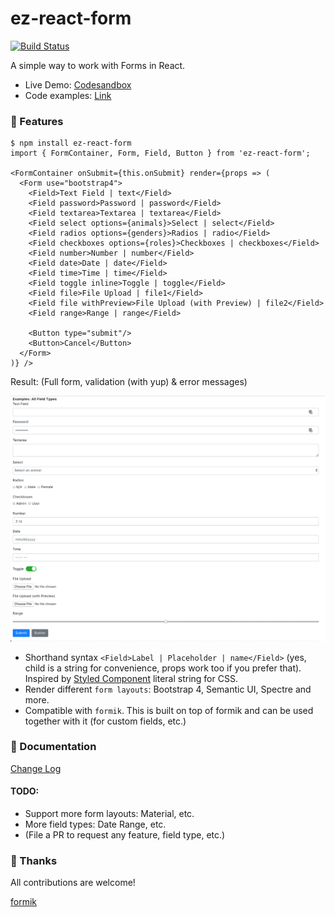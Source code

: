 # ez-react-form

[![Build Status](https://travis-ci.org/ngduc/ez-react-form.svg?branch=master)](https://travis-ci.org/ngduc/ez-react-form)

A simple way to work with Forms in React.

- Live Demo: [Codesandbox](https://codesandbox.io/s/l5vxk5o7vq)
- Code examples: [Link](../src/examples)

### 🌟 Features

```JS
$ npm install ez-react-form
import { FormContainer, Form, Field, Button } from 'ez-react-form';

<FormContainer onSubmit={this.onSubmit} render={props => (
  <Form use="bootstrap4">
    <Field>Text Field | text</Field>
    <Field password>Password | password</Field>
    <Field textarea>Textarea | textarea</Field>
    <Field select options={animals}>Select | select</Field>
    <Field radios options={genders}>Radios | radio</Field>
    <Field checkboxes options={roles}>Checkboxes | checkboxes</Field>
    <Field number>Number | number</Field>
    <Field date>Date | date</Field>
    <Field time>Time | time</Field>
    <Field toggle inline>Toggle | toggle</Field>
    <Field file>File Upload | file1</Field>
    <Field file withPreview>File Upload (with Preview) | file2</Field>
    <Field range>Range | range</Field>

    <Button type="submit"/>
    <Button>Cancel</Button>
  </Form>
)} />
```

Result: (Full form, validation (with yup) & error messages)

[![Screenshot](screenshot-types.png)](https://codesandbox.io/s/l5vxk5o7vq)

- Shorthand syntax `<Field>Label | Placeholder | name</Field>` (yes, child is a string for convenience, props work too if you prefer that). Inspired by [Styled Component](https://github.com/styled-components/styled-components) literal string for CSS.
- Render different `form layouts`: Bootstrap 4, Semantic UI, Spectre and more.
- Compatible with `formik`. This is built on top of formik and can be used together with it (for custom fields, etc.)

### 📖 Documentation

[Change Log](/CHANGELOG.md)

#### TODO:
- Support more form layouts: Material, etc.
- More field types: Date Range, etc.
- (File a PR to request any feature, field type, etc.)

### 🙌 Thanks

All contributions are welcome!

[formik](https://github.com/jaredpalmer/formik)